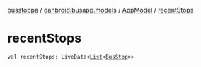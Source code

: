[busstoppa](../../index.md) / [danbroid.busapp.models](../index.md) / [AppModel](index.md) / [recentStops](./recent-stops.md)

# recentStops

`val recentStops: LiveData<`[`List`](https://kotlinlang.org/api/latest/jvm/stdlib/kotlin.collections/-list/index.html)`<`[`BusStop`](../../danbroid.busapp.data/-bus-stop/index.md)`>>`